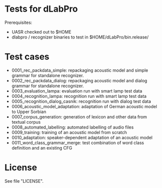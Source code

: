# Tests for dLabPro

Prerequisites:

* UASR checked out to $HOME
* dlabpro / recognizer binaries to test in $HOME/dLabPro/bin.release/

# Test cases

* 0001_rec_packdata_simple:       repackaging acoustic model and simple grammar for standalone recognizer. 
* 0002_rec_packdata_dialog:       repackaging acoustic model and dialog grammar for standalone recognizer. 
* 0003_evaluation_lampa:          evaluation run with smart lamp test data
* 0004_recognition_lampa:         recognition run with smart lamp test data
* 0005_recognition_dialog_casnik: recognition run with dialog test data
* 0006_acoustic_model_adaptation: adaptation of German acoustic model to Upper Sorbian
* 0007_corpus_generation:         generation of lexicon and other data from textual corpus
* 0008_automated_labelling:       automated labelling of audio files
* 0009_training:                  training of an acoustic model from scratch
* 0010_adaptation:                speaker-dependent adaptation of an acoustic model
* 0011_word_class_grammar_merge:  test combination of word class definition and an existing CFG


# License

See file "LICENSE".
